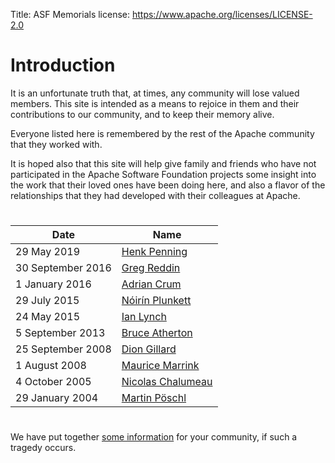 Title: ASF Memorials
license: https://www.apache.org/licenses/LICENSE-2.0

# Introduction #

It is an unfortunate truth that, at times, any community will lose valued
members. This site is intended as a means to rejoice in them and their
contributions to our community, and to keep their memory alive.

Everyone listed here is remembered by the rest of the Apache community 
that they worked with.

It is hoped also that this site will help give family and friends who have
not participated in the Apache Software Foundation projects some insight
into the work that their loved ones have been doing here, and also a flavor
of the relationships that they had developed with their colleagues at
Apache.

#  #

|  **Date**  |  **Name**  |
|------------|------------|
| 29 May 2019 | [Henk Penning](henk_penning.html) |
| 30 September 2016 | [Greg Reddin](greg_reddin.html) |
| 1 January 2016 | [Adrian Crum](adrian_crum.html) |
| 29 July 2015 | [Nóirín Plunkett](noirin.html) |
| 24 May 2015 | [Ian Lynch](ian_lynch.html) |
| 5 September 2013 | [Bruce Atherton](bruce_atherton.html) |
| 25 September 2008 |  [Dion Gillard](dion_gillard.html)  |
| 1 August 2008 |  [Maurice Marrink](maurice_marrink.html)  |
| 4 October 2005 |  [Nicolas Chalumeau](nicolas_chalumeau.html)  |
| 29 January 2004 |  [Martin Pöschl](martin_poeschl.html)  |

#  #

We have put together [some information](/dev/pmc.html#deceased)
for your community, if such a tragedy occurs.
